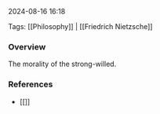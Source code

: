 
2024-08-16 16:18

Tags: [[Philosophy]] | [[Friedrich Nietzsche]]

### Overview
The morality of the strong-willed.

### References
- [[]]

